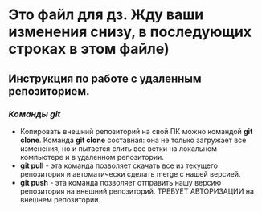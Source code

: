# Это файл для дз. Жду ваши изменения снизу, в последующих строках в этом файле)

## Инструкция по работе с удаленным репозиторием.
### *Команды git*
* Копировать внешний репозиторий на свой ПК можно командой **git clone**.
Команда **git clone** составная: она не только
загружает все изменения, но и пытается слить 
все ветки на локальном компьютере и в
удаленном репозитории.
* **git pull** - эта команда позволяет скачать все 
из текущего репозитория и автоматически сделать merge с нашей версией.
* **git push** - эта команда позволяет отправить нашу
версию репозитория на внешний репозиторий. ТРЕБУЕТ АВТОРИЗАЦИИ на внешнем репозитории. 